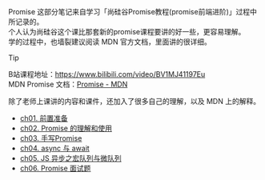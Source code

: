Promise 这部分笔记来自学习「尚硅谷Promise教程(promise前端进阶)」过程中所记录的。  
个人认为尚硅谷这个课比那套新的promise课程要讲的好一些，更容易理解。  
学的过程中，也墙裂建议阅读 MDN 官方文档，里面讲的很详细。

> [!TIP]
> B站课程地址：https://www.bilibili.com/video/BV1MJ41197Eu  
> MDN Promise 文档：[Promise - MDN](https://developer.mozilla.org/zh-CN/docs/Web/JavaScript/Reference/Global_Objects/Promise)


除了老师上课讲的内容和课件，还加入了很多自己的理解，以及 MDN 上的解释。

- [ch01. 前置准备](Promise/ch01)
- [ch02. Promise 的理解和使用](Promise/ch02)
- [ch03. 手写Promise](Promise/ch03)
- [ch04. async 与 await](Promise/ch04)
- [ch05. JS 异步之宏队列与微队列](Promise/ch05)
- [ch06. Promise 面试题](Promise/ch06)